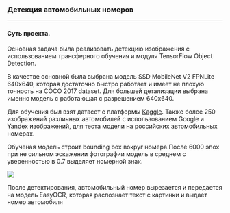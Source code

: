 <h3>Детекция автомобильных номеров</h3>
<hr>
<h4>Суть проекта.</h4>
<p>Основная задача была реализовать детекцию изображения с использованием трансферного обучения и модуля TensorFlow Object Detection.</p>
<p>В качестве основной была выбрана модель SSD MobileNet V2 FPNLite 640x640, которая достаточно быстро работает и имеет не плохую точность на COCO 2017 dataset. Для большей детализации выбрана именно модель с работающая с разрешением 640x640.</p>
<p>Для обучения был взят датасет с платформы <a href='https://www.kaggle.com/datasets/andrewmvd/car-plate-detection'>Kaggle</a>. Также более 250 изображений различных автомобилей с использованием Google и Yandex изображений, для теста модели на российских автомобильных номерах.</p>
<p>Обученая модель строит bounding box вокруг номера.После 6000 эпох при не сильном эскажении фотографии модель в среднем с уверенностью в 0.7 выделяет номерной знак.</p>
<img src='https://github.com/Alextsgnv/Detection_image/images/car.jpg'>
<p>После детектирования, автомобильный номер вырезается и передается на модель EasyOCR, которая распознает текст с картинки и выдает номер автомобиля</p>

